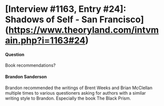 # [Interview #1163, Entry #24]: Shadows of Self - San Francisco](https://www.theoryland.com/intvmain.php?i=1163#24)

#### Question

Book recommendations?

#### Brandon Sanderson

Brandon recommended the writings of Brent Weeks and Brian McClellan multiple times to various questioners asking for authors with a similar writing style to Brandon. Especially the book The Black Prism.

